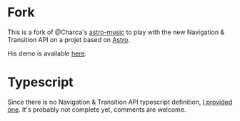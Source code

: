 # Fork

This is a fork of @Charca's [astro-music](https://github.com/Charca/astro-music) to play with the new Navigation & Transition API on a projet based on [Astro](https://astro.build/).

His demo is available [here](https://astro-music.netlify.app/).

# Typescript

Since there is no Navigation & Transition API typescript definition, [I provided one](https://gist.github.com/JeanMeche/108ce377105b07146bc1887950f04e46). It's probably not complete yet, comments are welcome.
